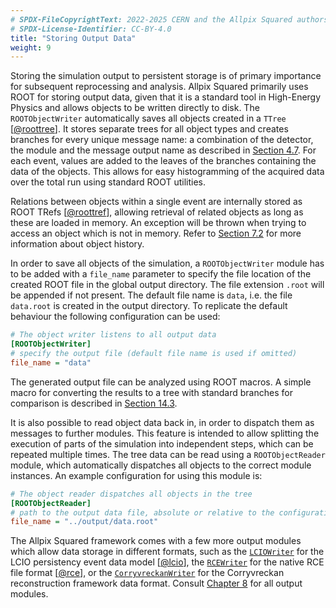 ```yaml
---
# SPDX-FileCopyrightText: 2022-2025 CERN and the Allpix Squared authors
# SPDX-License-Identifier: CC-BY-4.0
title: "Storing Output Data"
weight: 9
---
```


Storing the simulation output to persistent storage is of primary importance for subsequent reprocessing and analysis. Allpix
Squared primarily uses ROOT for storing output data, given that it is a standard tool in High-Energy Physics and allows
objects to be written directly to disk. The `ROOTObjectWriter` automatically saves all objects created in a `TTree`
\[[@roottree]\]. It stores separate trees for all object types and creates branches for every unique message name: a
combination of the detector, the module and the message output name as described in
[Section 4.7](../04_framework/07_module_io.md). For each event, values are added to the leaves of the branches containing the
data of the objects. This allows for easy histogramming of the acquired data over the total run using standard ROOT
utilities.

Relations between objects within a single event are internally stored as ROOT TRefs \[[@roottref]\], allowing retrieval of
related objects as long as these are loaded in memory. An exception will be thrown when trying to access an object which is
not in memory. Refer to [Section 7.2](../07_objects/02_object_history.md) for more information about object history.

In order to save all objects of the simulation, a `ROOTObjectWriter` module has to be added with a `file_name` parameter to
specify the file location of the created ROOT file in the global output directory. The file extension `.root` will be
appended if not present. The default file name is `data`, i.e. the file `data.root` is created in the output directory. To
replicate the default behaviour the following configuration can be used:

```ini
# The object writer listens to all output data
[ROOTObjectWriter]
# specify the output file (default file name is used if omitted)
file_name = "data"
```

The generated output file can be analyzed using ROOT macros. A simple macro for converting the results to a tree with
standard branches for comparison is described in
[Section 14.3](../14_additional/root_analysis_macros.md#display-monte-carlo-hits-python).

It is also possible to read object data back in, in order to dispatch them as messages to further modules. This feature is
intended to allow splitting the execution of parts of the simulation into independent steps, which can be repeated multiple
times. The tree data can be read using a `ROOTObjectReader` module, which automatically dispatches all objects to the correct
module instances. An example configuration for using this module is:

```ini
# The object reader dispatches all objects in the tree
[ROOTObjectReader]
# path to the output data file, absolute or relative to the configuration file
file_name = "../output/data.root"
```

The Allpix Squared framework comes with a few more output modules which allow data storage in different formats, such as the
[`LCIOWriter`](../08_modules/lciowriter.md) for the LCIO persistency event data model \[[@lcio]\], the
[`RCEWriter`](../08_modules/rcewriter.md) for the native RCE file format \[[@rce]\], or the
[`CorryvreckanWriter`](../08_modules/corryvreckanwriter.md) for the Corryvreckan reconstruction framework data format.
Consult [Chapter 8](../08_modules/_index.md) for all output modules.


[@roottree]: https://root.cern.ch/root/htmldoc/guides/users-guide/Trees.html
[@roottref]: https://root.cern.ch/root/htmldoc/guides/users-guide/InputOutput.html
[@lcio]: https://doi.org/10.1109/NSSMIC.2012.6551478
[@rce]: https://twiki.cern.ch/twiki/bin/view/Atlas/RCEDevelopmentLab
